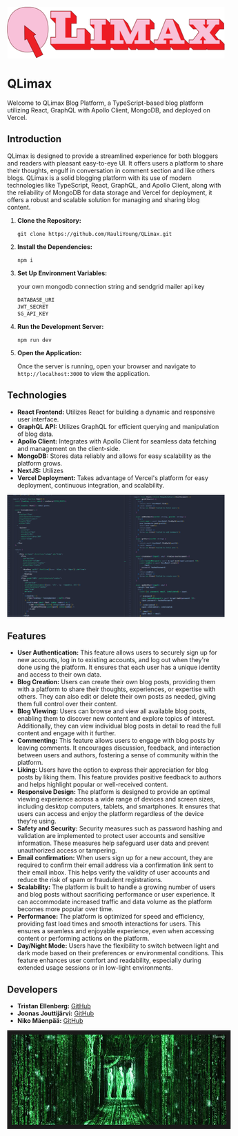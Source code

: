 ![QLimax Logo](public/qlimax2.svg)

# QLimax

Welcome to QLimax Blog Platform, a TypeScript-based blog platform utilizing React, GraphQL with Apollo Client, MongoDB, and deployed on Vercel.

## Introduction

QLimax is designed to provide a streamlined experience for both bloggers and readers with pleasant easy-to-eye UI. It offers users a platform to share their thoughts, engulf in conversation in comment section and like others blogs. QLimax is a solid blogging platform with its use of modern technologies like TypeScript, React, GraphQL, and Apollo Client, along with the reliability of MongoDB for data storage and Vercel for deployment, it offers a robust and scalable solution for managing and sharing blog content.

1. **Clone the Repository:**

   ```
   git clone https://github.com/RauliYoung/QLimax.git
   ```

2. **Install the Dependencies:**

   ```
   npm i
   ```

3. **Set Up Environment Variables:**

   your own mongodb connection string and sendgrid mailer api key

   ```
   DATABASE_URI
   JWT_SECRET
   SG_API_KEY
   ```

4. **Run the Development Server:**

   ```
   npm run dev
   ```

5. **Open the Application:**

   Once the server is running, open your browser and navigate to `http://localhost:3000` to view the application.

## Technologies

- **React Frontend:** Utilizes React for building a dynamic and responsive user interface.
- **GraphQL API:** Utilizes GraphQL for efficient querying and manipulation of blog data.
- **Apollo Client:** Integrates with Apollo Client for seamless data fetching and management on the client-side.
- **MongoDB:** Stores data reliably and allows for easy scalability as the platform grows.
- **NextJS:** Utilizes
- **Vercel Deployment:** Takes advantage of Vercel's platform for easy deployment, continuous integration, and scalability.

![Code example](photo/readme_code_example.png)

## Features

- **User Authentication:** This feature allows users to securely sign up for new accounts, log in to existing accounts, and log out when they're done using the platform. It ensures that each user has a unique identity and access to their own data.
- **Blog Creation:** Users can create their own blog posts, providing them with a platform to share their thoughts, experiences, or expertise with others. They can also edit or delete their own posts as needed, giving them full control over their content.
- **Blog Viewing:** Users can browse and view all available blog posts, enabling them to discover new content and explore topics of interest. Additionally, they can view individual blog posts in detail to read the full content and engage with it further.
- **Commenting:** This feature allows users to engage with blog posts by leaving comments. It encourages discussion, feedback, and interaction between users and authors, fostering a sense of community within the platform.
- **Liking:** Users have the option to express their appreciation for blog posts by liking them. This feature provides positive feedback to authors and helps highlight popular or well-received content.
- **Responsive Design:** The platform is designed to provide an optimal viewing experience across a wide range of devices and screen sizes, including desktop computers, tablets, and smartphones. It ensures that users can access and enjoy the platform regardless of the device they're using.
- **Safety and Security:** Security measures such as password hashing and validation are implemented to protect user accounts and sensitive information. These measures help safeguard user data and prevent unauthorized access or tampering.
- **Email confirmation:** When users sign up for a new account, they are required to confirm their email address via a confirmation link sent to their email inbox. This helps verify the validity of user accounts and reduce the risk of spam or fraudulent registrations.
- **Scalability:** The platform is built to handle a growing number of users and blog posts without sacrificing performance or user experience. It can accommodate increased traffic and data volume as the platform becomes more popular over time.
- **Performance:** The platform is optimized for speed and efficiency, providing fast load times and smooth interactions for users. This ensures a seamless and enjoyable experience, even when accessing content or performing actions on the platform.
- **Day/Night Mode:** Users have the flexibility to switch between light and dark mode based on their preferences or environmental conditions. This feature enhances user comfort and readability, especially during extended usage sessions or in low-light environments.

## Developers

- **Tristan Ellenberg:** [GitHub](https://github.com/RauliYoung)
- **Joonas Jouttijärvi:** [GitHub](https://github.com/joonasjouttijarvi)
- **Niko Mäenpää:** [GitHub](https://github.com/Mashadeve)

<!-- ![Matrix](photo/matrix_tres_amigos.gif) -->

<p align="center">
<img src="photo/matrix_tres_amigos.gif" border="10"/>
</p>
